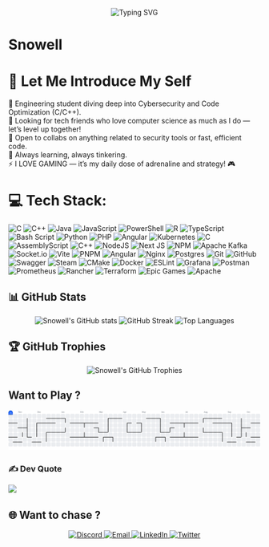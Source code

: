 
<p align="center">
  <img src="https://readme-typing-svg.demolab.com?font=Fira+Code&size=26&duration=2500&pause=1000&color=00F7FF&center=true&vCenter=true&width=600&lines=Hello+Everyone!;I'm+Snowell+%F0%9F%91%8B;I+LOVE+Gaming!;You+Who+are+YOU?;" alt="Typing SVG" />
</p>


# Snowell
# 💫 Let Me Introduce My Self
🔭 Engineering student diving deep into Cybersecurity and Code Optimization (C/C++). <br>👯 Looking for tech friends who love computer science as much as I do — let’s level up together! <br>🤝  Open to collabs on anything related to security tools or fast, efficient code. <br>🌱  Always learning, always tinkering. <br>⚡  I LOVE GAMING — it’s my daily dose of adrenaline and strategy! 🎮



# 💻 Tech Stack:
![C](https://img.shields.io/badge/c-%2300599C.svg?style=for-the-badge&logo=c&logoColor=white) ![C++](https://img.shields.io/badge/c++-%2300599C.svg?style=for-the-badge&logo=c%2B%2B&logoColor=white) ![Java](https://img.shields.io/badge/java-%23ED8B00.svg?style=for-the-badge&logo=openjdk&logoColor=white) ![JavaScript](https://img.shields.io/badge/javascript-%23323330.svg?style=for-the-badge&logo=javascript&logoColor=%23F7DF1E) ![PowerShell](https://img.shields.io/badge/PowerShell-%235391FE.svg?style=for-the-badge&logo=powershell&logoColor=white) ![R](https://img.shields.io/badge/r-%23276DC3.svg?style=for-the-badge&logo=r&logoColor=white) ![TypeScript](https://img.shields.io/badge/typescript-%23007ACC.svg?style=for-the-badge&logo=typescript&logoColor=white) ![Bash Script](https://img.shields.io/badge/bash_script-%23121011.svg?style=for-the-badge&logo=gnu-bash&logoColor=white) ![Python](https://img.shields.io/badge/python-3670A0?style=for-the-badge&logo=python&logoColor=ffdd54) ![PHP](https://img.shields.io/badge/php-%23777BB4.svg?style=for-the-badge&logo=php&logoColor=white) ![Angular](https://img.shields.io/badge/angular-%23DD0031.svg?style=for-the-badge&logo=angular&logoColor=white) ![Kubernetes](https://img.shields.io/badge/kubernetes-%23326ce5.svg?style=for-the-badge&logo=kubernetes&logoColor=white) ![C](https://img.shields.io/badge/c-%2300599C.svg?style=for-the-badge&logo=c&logoColor=white) ![AssemblyScript](https://img.shields.io/badge/assembly%20script-%23000000.svg?style=for-the-badge&logo=assemblyscript&logoColor=white) ![C++](https://img.shields.io/badge/c++-%2300599C.svg?style=for-the-badge&logo=c%2B%2B&logoColor=white) ![NodeJS](https://img.shields.io/badge/node.js-6DA55F?style=for-the-badge&logo=node.js&logoColor=white) ![Next JS](https://img.shields.io/badge/Next-black?style=for-the-badge&logo=next.js&logoColor=white) ![NPM](https://img.shields.io/badge/NPM-%23CB3837.svg?style=for-the-badge&logo=npm&logoColor=white) ![Apache Kafka](https://img.shields.io/badge/Apache%20Kafka-000?style=for-the-badge&logo=apachekafka) ![Socket.io](https://img.shields.io/badge/Socket.io-black?style=for-the-badge&logo=socket.io&badgeColor=010101) ![Vite](https://img.shields.io/badge/vite-%23646CFF.svg?style=for-the-badge&logo=vite&logoColor=white) ![PNPM](https://img.shields.io/badge/pnpm-%234a4a4a.svg?style=for-the-badge&logo=pnpm&logoColor=f69220) ![Angular](https://img.shields.io/badge/angular-%23DD0031.svg?style=for-the-badge&logo=angular&logoColor=white) ![Nginx](https://img.shields.io/badge/nginx-%23009639.svg?style=for-the-badge&logo=nginx&logoColor=white) ![Postgres](https://img.shields.io/badge/postgres-%23316192.svg?style=for-the-badge&logo=postgresql&logoColor=white) ![Git](https://img.shields.io/badge/git-%23F05033.svg?style=for-the-badge&logo=git&logoColor=white) ![GitHub](https://img.shields.io/badge/github-%23121011.svg?style=for-the-badge&logo=github&logoColor=white) ![Swagger](https://img.shields.io/badge/-Swagger-%23Clojure?style=for-the-badge&logo=swagger&logoColor=white) ![Steam](https://img.shields.io/badge/steam-%23000000.svg?style=for-the-badge&logo=steam&logoColor=white) ![CMake](https://img.shields.io/badge/CMake-%23008FBA.svg?style=for-the-badge&logo=cmake&logoColor=white) ![Docker](https://img.shields.io/badge/docker-%230db7ed.svg?style=for-the-badge&logo=docker&logoColor=white) ![ESLint](https://img.shields.io/badge/ESLint-4B3263?style=for-the-badge&logo=eslint&logoColor=white) ![Grafana](https://img.shields.io/badge/grafana-%23F46800.svg?style=for-the-badge&logo=grafana&logoColor=white) ![Postman](https://img.shields.io/badge/Postman-FF6C37?style=for-the-badge&logo=postman&logoColor=white) ![Prometheus](https://img.shields.io/badge/Prometheus-E6522C?style=for-the-badge&logo=Prometheus&logoColor=white) ![Rancher](https://img.shields.io/badge/rancher-%230075A8.svg?style=for-the-badge&logo=rancher&logoColor=white) ![Terraform](https://img.shields.io/badge/terraform-%235835CC.svg?style=for-the-badge&logo=terraform&logoColor=white) ![Epic Games](https://img.shields.io/badge/epicgames-%23313131.svg?style=for-the-badge&logo=epicgames&logoColor=white) ![Apache](https://img.shields.io/badge/apache-%23D42029.svg?style=for-the-badge&logo=apache&logoColor=white)

## 📊 GitHub Stats

<p align="center">
  <img src="https://github-readme-stats.vercel.app/api?username=well-arch&show_icons=true&theme=radical&hide_border=true" alt="Snowell's GitHub stats" />
  <img src="https://nirzak-streak-stats.vercel.app/?user=well-arch&theme=radical&hide_border=true" alt="GitHub Streak" />
  <img src="https://github-readme-stats.vercel.app/api/top-langs/?username=well-arch&layout=compact&theme=radical&hide_border=true" alt="Top Languages" />
</p>


## 🏆 GitHub Trophies

<p align="center">
  <img src="https://github-profile-trophy.vercel.app/?username=well-arch&theme=radical&frame=true&no-bg=true&margin-w=10&row=1" alt="Snowell's GitHub Trophies" />
</p>



## Want to Play ?
<picture>
  <source media="(prefers-color-scheme: dark)" srcset="https://raw.githubusercontent.com/well-arch/Snowell/output/pacman-contribution-graph-dark.svg">
  <source media="(prefers-color-scheme: light)" srcset="https://raw.githubusercontent.com/well-arch/Snowell/output/pacman-contribution-graph.svg">
  <img alt="pacman contribution graph" src="https://raw.githubusercontent.com/well-arch/Snowell/output/pacman-contribution-graph.svg">
</picture>

### ✍️ Dev Quote
![](https://quotes-github-readme.vercel.app/api?type=horizontal&theme=radical)

## 🌐 Want to chase ?

<p align="center">
  <a href="https://discord.com/users/1319361159916425358" target="_blank">
    <img src="https://img.shields.io/badge/Discord-%237289DA.svg?style=for-the-badge&logo=discord&logoColor=white" alt="Discord">
  </a>
  <a href="mailto:tieneabel04@gmail.com" target="_blank">
    <img src="https://img.shields.io/badge/Email-D14836.svg?style=for-the-badge&logo=gmail&logoColor=white" alt="Email">
  </a>
  <a href="https://www.linkedin.com/in/yourprofile" target="_blank">
    <img src="https://img.shields.io/badge/LinkedIn-0A66C2.svg?style=for-the-badge&logo=linkedin&logoColor=white" alt="LinkedIn">
  </a>
  <a href="https://twitter.com/yourprofile" target="_blank">
    <img src="https://img.shields.io/badge/Twitter-1DA1F2.svg?style=for-the-badge&logo=twitter&logoColor=white" alt="Twitter">
  </a>
</p>

